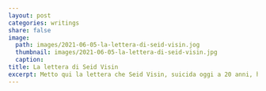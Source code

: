 ```yaml
---
layout: post
categories: writings
share: false
image:
  path: images/2021-06-05-la-lettera-di-seid-visin.jog
  thumbnail: images/2021-06-05-la-lettera-di-seid-visin.jpg
  caption:
title: La lettera di Seid Visin
excerpt: Metto qui la lettera che Seid Visin, suicida oggi a 20 anni, ha scritto qualche anno fa…così non dovrò fare molta strada per rileggerla e capire cosa sta diventando la nostra società. Dinanzi a questo scenario socio-politico particolare che aleggia in Italia, io, in quanto persona nera, inevitabilmente mi sento chiamato in questione. Io non […]
---
```

